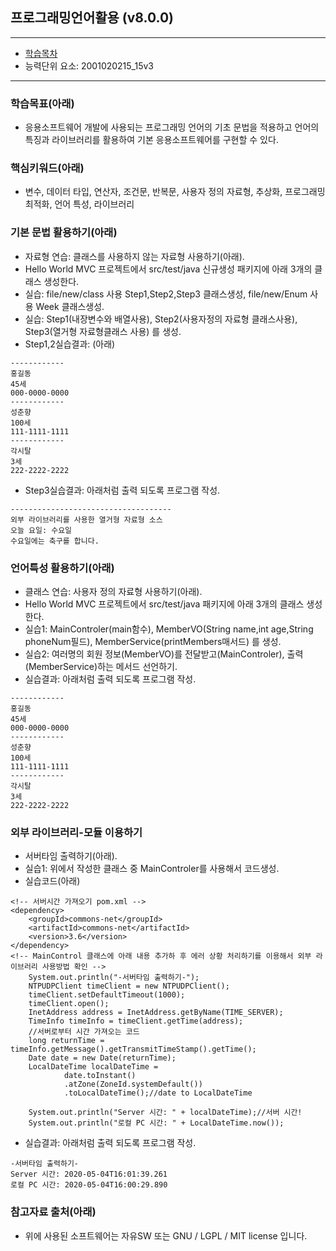 ## 프로그래밍언어활용 (v8.0.0)
 
---

- [학습목차](https://github.com/miniplugin/human22)
- 능력단위 요소: 2001020215_15v3

---

### 학습목표(아래)

- 응용소프트웨어 개발에 사용되는 프로그래밍 언어의 기초 문법을 적용하고 언어의 특징과 라이브러리를 활용하여 기본 응용소프트웨어를 구현할 수 있다.

### 핵심키워드(아래)

- 변수, 데이터 타입, 연산자, 조건문, 반복문, 사용자 정의 자료형, 추상화, 프로그래밍 최적화, 언어 특성, 라이브러리

### 기본 문법 활용하기(아래)

- 자료형 연습: 클래스를 사용하지 않는 자료형 사용하기(아래).
- Hello World MVC 프로젝트에서 src/test/java 신규생성 패키지에 아래 3개의 클래스 생성한다.
- 실습: file/new/class 사용 Step1,Step2,Step3 클래스생성, file/new/Enum 사용 Week 클래스생성.
- 실습: Step1(내장변수와 배열사용),  Step2(사용자정의 자료형 클래스사용), Step3(열거형 자료형클래스 사용) 를 생성.
- Step1,2실습결과: (아래)

```
------------
홍길동
45세
000-0000-0000
------------
성춘향
100세
111-1111-1111
------------
각시탈
3세
222-2222-2222
```

- Step3실습결과: 아래처럼 출력 되도록 프로그램 작성.

```
------------------------------------
외부 라이브러리를 사용한 열거형 자료형 소스
오늘 요일: 수요일
수요일에는 축구를 합니다.
```

### 언어특성 활용하기(아래)

- 클래스 연습: 사용자 정의 자료형 사용하기(아래).
- Hello World MVC 프로젝트에서 src/test/java 패키지에 아래 3개의 클래스 생성한다.
- 실습1: MainControler(main함수),  MemberVO(String name,int age,String phoneNum필드), MemberService(printMembers매서드) 를 생성.
- 실습2: 여러명의 회원 정보(MemberVO)를 전달받고(MainControler), 출력(MemberService)하는 메서드 선언하기.
- 실습결과: 아래처럼 출력 되도록 프로그램 작성.

```
------------
홍길동
45세
000-0000-0000
------------
성춘향
100세
111-1111-1111
------------
각시탈
3세
222-2222-2222
```

### 외부 라이브러리-모듈 이용하기

- 서버타임 출력하기(아래).
- 실습1: 위에서 작성한 클래스 중 MainControler를 사용해서 코드생성.
- 실습코드(아래)

```
<!-- 서버시간 가져오기 pom.xml -->
<dependency>
    <groupId>commons-net</groupId>
    <artifactId>commons-net</artifactId>
    <version>3.6</version>
</dependency>
<!-- MainControl 클래스에 아래 내용 추가하 후 에러 상황 처리하기를 이용해서 외부 라이브러리 사용방법 확인 -->
	System.out.println("-서버타임 출력하기-");
	NTPUDPClient timeClient = new NTPUDPClient();
	timeClient.setDefaultTimeout(1000);
	timeClient.open();
	InetAddress address = InetAddress.getByName(TIME_SERVER);
    TimeInfo timeInfo = timeClient.getTime(address);
    //서버로부터 시간 가져오는 코드
    long returnTime = timeInfo.getMessage().getTransmitTimeStamp().getTime();
    Date date = new Date(returnTime);
    LocalDateTime localDateTime = 
            date.toInstant()
            .atZone(ZoneId.systemDefault())
            .toLocalDateTime();//date to LocalDateTime
    
    System.out.println("Server 시간: " + localDateTime);//서버 시간!
    System.out.println("로컬 PC 시간: " + LocalDateTime.now());
```
- 실습결과: 아래처럼 출력 되도록 프로그램 작성.

```
-서버타임 출력하기-
Server 시간: 2020-05-04T16:01:39.261
로컬 PC 시간: 2020-05-04T16:00:29.890
```

### 참고자료 출처(아래)

- 위에 사용된 소프트웨어는 자유SW 또는 GNU / LGPL / MIT license 입니다.